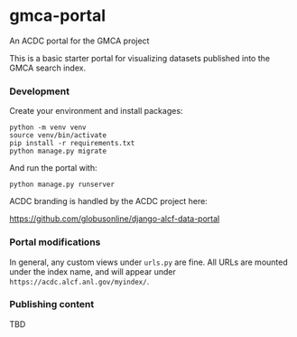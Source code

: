 # gmca-portal
An ACDC portal for the GMCA project

This is a basic starter portal for visualizing datasets published into the GMCA search index.

### Development

Create your environment and install packages:

```
python -m venv venv
source venv/bin/activate
pip install -r requirements.txt
python manage.py migrate
```

And run the portal with:

```
python manage.py runserver
```

ACDC branding is handled by the ACDC project here:

https://github.com/globusonline/django-alcf-data-portal


### Portal modifications

In general, any custom views under `urls.py` are fine. All URLs are mounted under
the index name, and will appear under ``https://acdc.alcf.anl.gov/myindex/``.

### Publishing content

TBD
